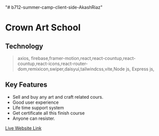 "# b712-summer-camp-client-side-AkashRiaz" 

# Crown Art School
## Technology
> axios, firebase,framer-motion,react,react-countup,react-countup,react-icons,react-router-dom,remixicon,swiper,daisyui,tailwindcss,vite,Node js, Express js,

## Key Features 
- Sell and buy any art and craft related cours.
- Good user experience
- Life time support system
- Get certificate all this finish course
- Anyone can resister.

[Live Website Link](https://summer-cump.web.app/)